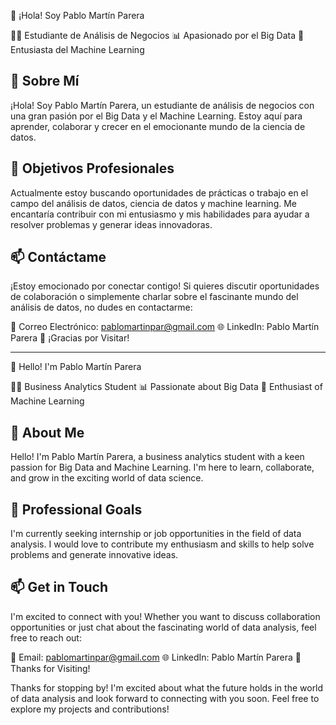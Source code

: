 👋 ¡Hola! Soy Pablo Martín Parera

👨‍🎓 Estudiante de Análisis de Negocios
📊 Apasionado por el Big Data
🤖 Entusiasta del Machine Learning

🚀 Sobre Mí
-----------

¡Hola! Soy Pablo Martín Parera, un estudiante de análisis de negocios con una gran pasión por el Big Data y el Machine Learning. Estoy aquí para aprender, colaborar y crecer en el emocionante mundo de la ciencia de datos.

💼 Objetivos Profesionales
-------------------------

Actualmente estoy buscando oportunidades de prácticas o trabajo en el campo del análisis de datos, ciencia de datos y machine learning. Me encantaría contribuir con mi entusiasmo y mis habilidades para ayudar a resolver problemas y generar ideas innovadoras.

📫 Contáctame
------------

¡Estoy emocionado por conectar contigo! Si quieres discutir oportunidades de colaboración o simplemente charlar sobre el fascinante mundo del análisis de datos, no dudes en contactarme:

📧 Correo Electrónico: pablomartinpar@gmail.com
🌐 LinkedIn: Pablo Martín Parera
🌟 ¡Gracias por Visitar!


------------------------------------------------------------------------------------------------------------------------------------------------


👋 Hello! I'm Pablo Martín Parera

👨‍🎓 Business Analytics Student
📊 Passionate about Big Data
🤖 Enthusiast of Machine Learning

🚀 About Me
----------

Hello! I'm Pablo Martín Parera, a business analytics student with a keen passion for Big Data and Machine Learning. I'm here to learn, collaborate, and grow in the exciting world of data science.

💼 Professional Goals
-------------------

I'm currently seeking internship or job opportunities in the field of data analysis. I would love to contribute my enthusiasm and skills to help solve problems and generate innovative ideas.

📫 Get in Touch
-------------

I'm excited to connect with you! Whether you want to discuss collaboration opportunities or just chat about the fascinating world of data analysis, feel free to reach out:

📧 Email: pablomartinpar@gmail.com
🌐 LinkedIn: Pablo Martín Parera
🌟 Thanks for Visiting!

Thanks for stopping by! I'm excited about what the future holds in the world of data analysis and look forward to connecting with you soon. Feel free to explore my projects and contributions!
